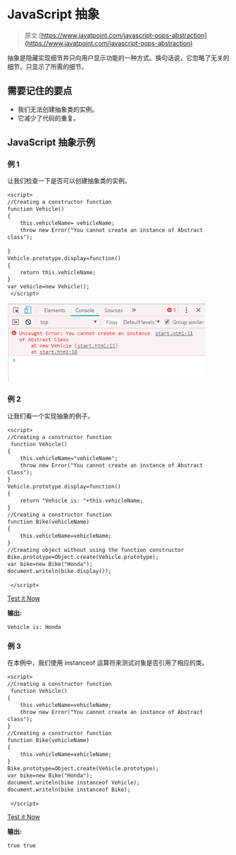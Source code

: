 # JavaScript 抽象

> 原文:[https://www.javatpoint.com/javascript-oops-abstraction](https://www.javatpoint.com/javascript-oops-abstraction)

抽象是隐藏实现细节并只向用户显示功能的一种方式。换句话说，它忽略了无关的细节，只显示了所需的细节。

## 需要记住的要点

*   我们无法创建抽象类的实例。
*   它减少了代码的重复。

## JavaScript 抽象示例

### 例 1

让我们检查一下是否可以创建抽象类的实例。

```
<script>
//Creating a constructor function
function Vehicle()
{
    this.vehicleName= vehicleName;
    throw new Error("You cannot create an instance of Abstract class");

}
Vehicle.prototype.display=function()
{
    return this.vehicleName;
}
var vehicle=new Vehicle();
 </script>

```

![JavaScript OOPs Abstraction](img/41b69d1516e9fb906c837d87770d38e4.png)

### 例 2

让我们看一个实现抽象的例子。

```
<script>
//Creating a constructor function
 function Vehicle()
{
    this.vehicleName="vehicleName";
    throw new Error("You cannot create an instance of Abstract Class");
}
Vehicle.prototype.display=function()
{
    return "Vehicle is: "+this.vehicleName;
}
//Creating a constructor function
function Bike(vehicleName)
{
    this.vehicleName=vehicleName;
}
//Creating object without using the function constructor
Bike.prototype=Object.create(Vehicle.prototype);
var bike=new Bike("Honda");
document.writeln(bike.display());

 </script>

```

[Test it Now](https://www.javatpoint.com/oprweb/test.jsp?filename=JavaScriptAbstractionExample2)

**输出:**

```
Vehicle is: Honda

```

### 例 3

在本例中，我们使用 instanceof 运算符来测试对象是否引用了相应的类。

```
<script>
//Creating a constructor function
 function Vehicle()
{
    this.vehicleName=vehicleName;
    throw new Error("You cannot create an instance of Abstract class");
}
//Creating a constructor function
function Bike(vehicleName)
{
    this.vehicleName=vehicleName;
}
Bike.prototype=Object.create(Vehicle.prototype);
var bike=new Bike("Honda");
document.writeln(bike instanceof Vehicle);
document.writeln(bike instanceof Bike);

 </script>

```

[Test it Now](https://www.javatpoint.com/oprweb/test.jsp?filename=JavaScriptAbstractionExample3)

**输出:**

```
true true

```